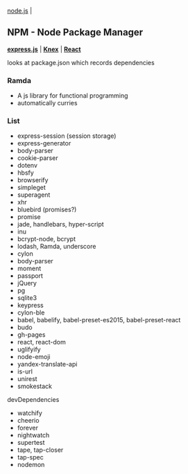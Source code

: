 [node.js](node.md) |

## NPM - Node Package Manager

**[express.js](express.md)** | **[Knex](knex.md)** | **[React](../react/react.md)**

looks at package.json which records dependencies

### Ramda
- A js library for functional programming
- automatically curries

### List
- express-session (session storage)
- express-generator
- body-parser
- cookie-parser
- dotenv
- hbsfy
- browserify
- simpleget
- superagent
- xhr
- bluebird (promises?)
- promise
- jade, handlebars, hyper-script
- inu
- bcrypt-node, bcrypt
- lodash, Ramda, underscore
- cylon
- body-parser
- moment
- passport
- jQuery
- pg
- sqlite3
- keypress
- cylon-ble
- babel, babelify, babel-preset-es2015, babel-preset-react
- budo
- gh-pages
- react, react-dom
- uglifyify
- node-emoji
- yandex-translate-api
- is-url
- unirest
- smokestack


devDependencies
- watchify
- cheerio
- forever
- nightwatch
- supertest
- tape, tap-closer
- tap-spec
- nodemon
